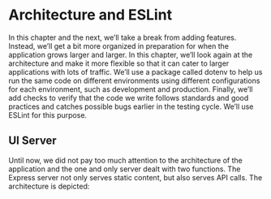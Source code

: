 # Architecture and ESLint

In this chapter and the next, we’ll take a break from adding features. Instead, we’ll get a bit more organized in preparation for when the application grows larger and larger. 
In this chapter, we’ll look again at the architecture and make it more flexible so that it can cater to larger applications with lots of traffic. We’ll use a package called dotenv to help us run the same code on different environments using different configurations for each environment, such as development and production. 
Finally, we’ll add checks to verify that the code we write follows standards and good practices and catches possible bugs earlier in the testing cycle. We’ll use ESLint for this purpose.

## UI Server

Until now, we did not pay too much attention to the architecture of the application and the one and only
server dealt with two functions. The Express server not only serves static content, but also serves API calls. The architecture is depicted:

